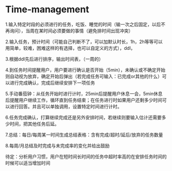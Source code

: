 # Time-management
1.输入特定时段的必须进行的任务，吃饭、睡觉的时间（输一次之后固定，以后不再询问），当周在某时间必须要做的事情（避免排时间出现冲突）

2.输入任务，预计时间（可能自己判断不了，可以加默认时长，1h，2h等等可以用简单，较难，困难这样的有选择，也可以自定义的方式），ddl，

3.根据ddl先后进行排序，输出时间表，（一周的）

4.到任务时间提醒用户，用户要进行确认是否开始（5min），未确认或不确定开始则自动视为放弃，确定开始后弹出（若完成任务可输入：已完成or其他的什么）可以进行完成确认，完成后继续安排下一项任务

5.手动番茄钟：从任务开始时进行计时，25min后提醒用户休息一会，5min休息后提醒用户继续工作，循环直到任务结束；在任务进行时如果用户还剩多少时间可以进行回答。并且可以单独调用，设置特定时间进行计时。

6.任务完成确认，打算继续完成还是另外安排时间，若继续则要输入估计还需要多少时间，把其他任务后延。

7.总结：每日/每周某一时间生成总结表格：含有完成/超时/延后/放弃的任务数量

8.每周/月总结及时完成与未完成率的变化并给出鼓励

待定：分析用户习惯，用户在短时间长时间的任务中超时率高的在安排任务时间的时候可以适当增加时间
